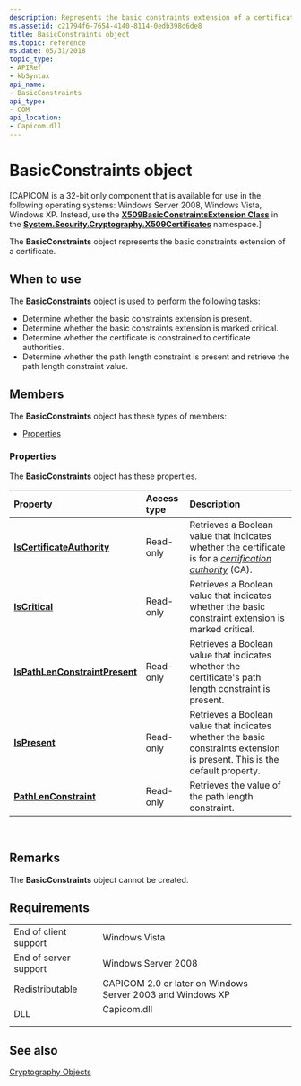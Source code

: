 ```yaml
---
description: Represents the basic constraints extension of a certificate.
ms.assetid: c21794f6-7654-4140-8114-0edb398d6de8
title: BasicConstraints object
ms.topic: reference
ms.date: 05/31/2018
topic_type: 
- APIRef
- kbSyntax
api_name: 
- BasicConstraints
api_type: 
- COM
api_location: 
- Capicom.dll
---
```


# BasicConstraints object

\[CAPICOM is a 32-bit only component that is available for use in the following operating systems: Windows Server 2008, Windows Vista, Windows XP. Instead, use the [**X509BasicConstraintsExtension Class**](/dotnet/api/system.security.cryptography.x509certificates.x509basicconstraintsextension?view=netcore-3.1) in the [**System.Security.Cryptography.X509Certificates**](/previous-versions/windows/) namespace.\]

The **BasicConstraints** object represents the basic constraints extension of a certificate.

## When to use

The **BasicConstraints** object is used to perform the following tasks:

-   Determine whether the basic constraints extension is present.
-   Determine whether the basic constraints extension is marked critical.
-   Determine whether the certificate is constrained to certificate authorities.
-   Determine whether the path length constraint is present and retrieve the path length constraint value.

## Members

The **BasicConstraints** object has these types of members:

-   [Properties](#properties)

### Properties

The **BasicConstraints** object has these properties.



| Property                                                                                     | Access type          | Description                                                                                                                                                                                                        |
|:---------------------------------------------------------------------------------------------|:---------------------|:-------------------------------------------------------------------------------------------------------------------------------------------------------------------------------------------------------------------|
| [**IsCertificateAuthority**](basicconstraints-iscertificateauthority.md)<br/>         | Read-only<br/> | Retrieves a Boolean value that indicates whether the certificate is for a [*certification authority*](../secgloss/c-gly.md) (CA).<br/> |
| [**IsCritical**](basicconstraints-iscritical.md)<br/>                                 | Read-only<br/> | Retrieves a Boolean value that indicates whether the basic constraint extension is marked critical.<br/>                                                                                                     |
| [**IsPathLenConstraintPresent**](basicconstraints-ispathlenconstraintpresent.md)<br/> | Read-only<br/> | Retrieves a Boolean value that indicates whether the certificate's path length constraint is present.<br/>                                                                                                   |
| [**IsPresent**](basicconstraints-ispresent.md)<br/>                                   | Read-only<br/> | Retrieves a Boolean value that indicates whether the basic constraints extension is present. This is the default property.<br/>                                                                              |
| [**PathLenConstraint**](basicconstraints-pathlenconstraint.md)<br/>                   | Read-only<br/> | Retrieves the value of the path length constraint.<br/>                                                                                                                                                      |



 

## Remarks

The **BasicConstraints** object cannot be created.

## Requirements



|                                  |                                                                                        |
|----------------------------------|----------------------------------------------------------------------------------------|
| End of client support<br/> | Windows Vista<br/>                                                               |
| End of server support<br/> | Windows Server 2008<br/>                                                         |
| Redistributable<br/>       | CAPICOM 2.0 or later on Windows Server 2003 and Windows XP<br/>                  |
| DLL<br/>                   | <dl> <dt>Capicom.dll</dt> </dl> |



## See also

<dl> <dt>

[Cryptography Objects](cryptography-objects.md)
</dt> </dl>

 

 
